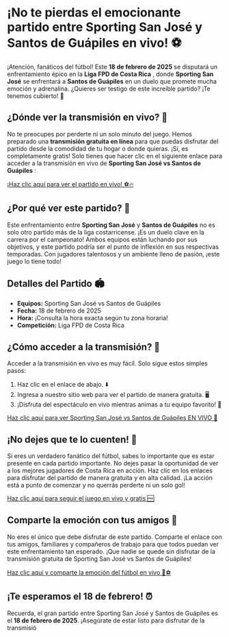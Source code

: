 # ¡No te pierdas el emocionante partido entre Sporting San José y Santos de Guápiles en vivo! ⚽

¡Atención, fanáticos del fútbol! Este **18 de febrero de 2025** se disputará un enfrentamiento épico en la **Liga FPD de Costa Rica** , donde **Sporting San José** se enfrentará a **Santos de Guápiles** en un duelo que promete mucha emoción y adrenalina. ¿Quieres ser testigo de este increíble partido? ¡Te tenemos cubierto! 🎉

## ¿Dónde ver la transmisión en vivo? 📲

No te preocupes por perderte ni un solo minuto del juego. Hemos preparado una **transmisión gratuita en línea** para que puedas disfrutar del partido desde la comodidad de tu hogar o donde quieras. ¡Sí, es completamente gratis! Solo tienes que hacer clic en el siguiente enlace para acceder a la transmisión en vivo de **Sporting San José vs Santos de Guápiles** :

[¡Haz clic aquí para ver el partido en vivo! ⚽🔥](https://tinyurl.com/livestreamfreeo?st=Sporting+San+Jose+vs+Santos+de+Gu%C3%A1piles&si=gh)

## ¿Por qué ver este partido? 🤩

Este enfrentamiento entre **Sporting San José** y **Santos de Guápiles** no es solo otro partido más de la liga costarricense. ¡Es un duelo clave en la carrera por el campeonato! Ambos equipos están luchando por sus objetivos, y este partido podría ser el punto de inflexión en sus respectivas temporadas. Con jugadores talentosos y un ambiente lleno de pasión, ¡este juego lo tiene todo!

## Detalles del Partido 🏟️

- **Equipos:** Sporting San José vs Santos de Guápiles
- **Fecha:** 18 de febrero de 2025
- **Hora:** ¡Consulta la hora exacta según tu zona horaria!
- **Competición:** Liga FPD de Costa Rica

## ¿Cómo acceder a la transmisión? 🔑

Acceder a la transmisión en vivo es muy fácil. Solo sigue estos simples pasos:

1. Haz clic en el enlace de abajo. ⬇️
2. Ingresa a nuestro sitio web para ver el partido de manera gratuita. 🖥️
3. ¡Disfruta del espectáculo en vivo mientras animas a tu equipo favorito! 🎉

[Haz clic aquí para ver Sporting San José vs Santos de Guápiles EN VIVO 🎥](https://tinyurl.com/livestreamfreeo?st=Sporting+San+Jose+vs+Santos+de+Gu%C3%A1piles&si=gh)

## ¡No dejes que te lo cuenten! 📣

Si eres un verdadero fanático del fútbol, sabes lo importante que es estar presente en cada partido importante. No dejes pasar la oportunidad de ver a los mejores jugadores de Costa Rica en acción. Haz clic en los enlaces para disfrutar del partido de manera gratuita y en alta calidad. ¡La acción está a punto de comenzar y no querrás perderte ni un solo gol!

[Haz clic aquí para seguir el juego en vivo y gratis 🆓](https://tinyurl.com/livestreamfreeo?st=Sporting+San+Jose+vs+Santos+de+Gu%C3%A1piles&si=gh)

## Comparte la emoción con tus amigos 👫

No eres el único que debe disfrutar de este partido. Comparte el enlace con tus amigos, familiares y compañeros de trabajo para que todos puedan ver este enfrentamiento tan esperado. ¡Que nadie se quede sin disfrutar de la transmisión gratuita de Sporting San José vs Santos de Guápiles!

[Haz clic aquí y comparte la emoción del fútbol en vivo 🎉⚽](https://tinyurl.com/livestreamfreeo?st=Sporting+San+Jose+vs+Santos+de+Gu%C3%A1piles&si=gh)

## ¡Te esperamos el 18 de febrero! ⏰

Recuerda, el gran partido entre Sporting San José y Santos de Guápiles es el **18 de febrero de 2025**. ¡Asegúrate de estar listo para disfrutar de la transmisió
